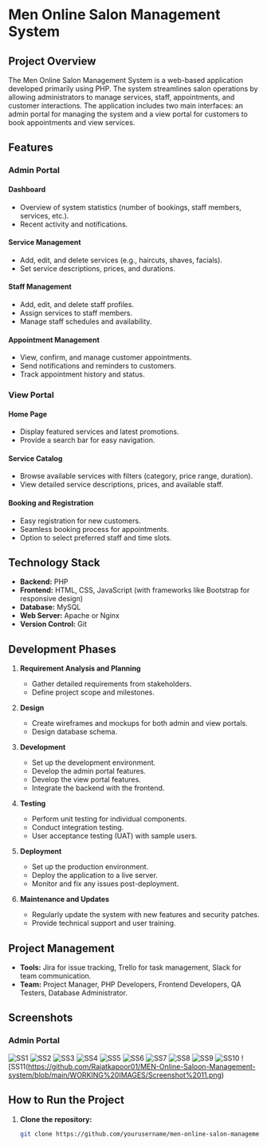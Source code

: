 # Men Online Salon Management System

## Project Overview
The Men Online Salon Management System is a web-based application developed primarily using PHP. The system streamlines salon operations by allowing administrators to manage services, staff, appointments, and customer interactions. The application includes two main interfaces: an admin portal for managing the system and a view portal for customers to book appointments and view services.

## Features

### Admin Portal
#### Dashboard

- Overview of system statistics (number of bookings, staff members, services, etc.).
- Recent activity and notifications.

#### Service Management

- Add, edit, and delete services (e.g., haircuts, shaves, facials).
- Set service descriptions, prices, and durations.

#### Staff Management

- Add, edit, and delete staff profiles.
- Assign services to staff members.
- Manage staff schedules and availability.

#### Appointment Management

- View, confirm, and manage customer appointments.
- Send notifications and reminders to customers.
- Track appointment history and status.

### View Portal
#### Home Page

- Display featured services and latest promotions.
- Provide a search bar for easy navigation.

#### Service Catalog

- Browse available services with filters (category, price range, duration).
- View detailed service descriptions, prices, and available staff.

#### Booking and Registration

- Easy registration for new customers.
- Seamless booking process for appointments.
- Option to select preferred staff and time slots.

## Technology Stack
- **Backend:** PHP
- **Frontend:** HTML, CSS, JavaScript (with frameworks like Bootstrap for responsive design)
- **Database:** MySQL
- **Web Server:** Apache or Nginx
- **Version Control:** Git

## Development Phases

1. **Requirement Analysis and Planning**
   - Gather detailed requirements from stakeholders.
   - Define project scope and milestones.

2. **Design**
   - Create wireframes and mockups for both admin and view portals.
   - Design database schema.

3. **Development**
   - Set up the development environment.
   - Develop the admin portal features.
   - Develop the view portal features.
   - Integrate the backend with the frontend.

4. **Testing**
   - Perform unit testing for individual components.
   - Conduct integration testing.
   - User acceptance testing (UAT) with sample users.

5. **Deployment**
   - Set up the production environment.
   - Deploy the application to a live server.
   - Monitor and fix any issues post-deployment.

6. **Maintenance and Updates**
   - Regularly update the system with new features and security patches.
   - Provide technical support and user training.

## Project Management
- **Tools:** Jira for issue tracking, Trello for task management, Slack for team communication.
- **Team:** Project Manager, PHP Developers, Frontend Developers, QA Testers, Database Administrator.

## Screenshots

### Admin Portal
![SS1](https://github.com/Rajatkapoor01/MEN-Online-Saloon-Management-system/blob/main/WORKING%20IMAGES/Screenshot%201.png)
![SS2](https://github.com/Rajatkapoor01/MEN-Online-Saloon-Management-system/blob/main/WORKING%20IMAGES/Screenshot%202.png)
![SS3](https://github.com/Rajatkapoor01/MEN-Online-Saloon-Management-system/blob/main/WORKING%20IMAGES/Screenshot%203.png)
![SS4](https://github.com/Rajatkapoor01/MEN-Online-Saloon-Management-system/blob/main/WORKING%20IMAGES/Screenshot%204.png)
![SS5](https://github.com/Rajatkapoor01/MEN-Online-Saloon-Management-system/blob/main/WORKING%20IMAGES/Screenshot%205.png)
![SS6](https://github.com/Rajatkapoor01/MEN-Online-Saloon-Management-system/blob/main/WORKING%20IMAGES/Screenshot%206.png)
![SS7](https://github.com/Rajatkapoor01/MEN-Online-Saloon-Management-system/blob/main/WORKING%20IMAGES/Screenshot%207.png)
![SS8](https://github.com/Rajatkapoor01/MEN-Online-Saloon-Management-system/blob/main/WORKING%20IMAGES/Screenshot%208.png)
![SS9](https://github.com/Rajatkapoor01/MEN-Online-Saloon-Management-system/blob/main/WORKING%20IMAGES/Screenshot%209.png)
![SS10](https://github.com/Rajatkapoor01/MEN-Online-Saloon-Management-system/blob/main/WORKING%20IMAGES/Screenshot%2010.png)
![SS11(https://github.com/Rajatkapoor01/MEN-Online-Saloon-Management-system/blob/main/WORKING%20IMAGES/Screenshot%2011.png)

## How to Run the Project

1. **Clone the repository:**
   ```bash
   git clone https://github.com/yourusername/men-online-salon-management.git
